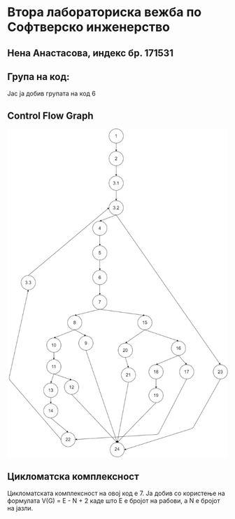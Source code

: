 # Втора лабораториска вежба по Софтверско инженерство  
## Нена Анастасова, индекс бр. 171531  
## Група на код:  
Јас ја добив групата на код 6  
  
## Control Flow Graph
![slika na graf](SILab2.png)  
  
## Цикломатска комплексност  
Цикломатската комплексност на овој код е 7. Ја добив со користење на формулата V(G) = E - N + 2 каде што E е бројот на рабови, а N е бројот на јазли.
